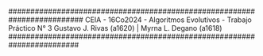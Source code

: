 #########################################################################
CEIA - 16Co2024 - Algoritmos Evolutivos - Trabajo Práctico N° 3
Gustavo J. Rivas (a1620) | Myrna L. Degano (a1618)
########################################################################
